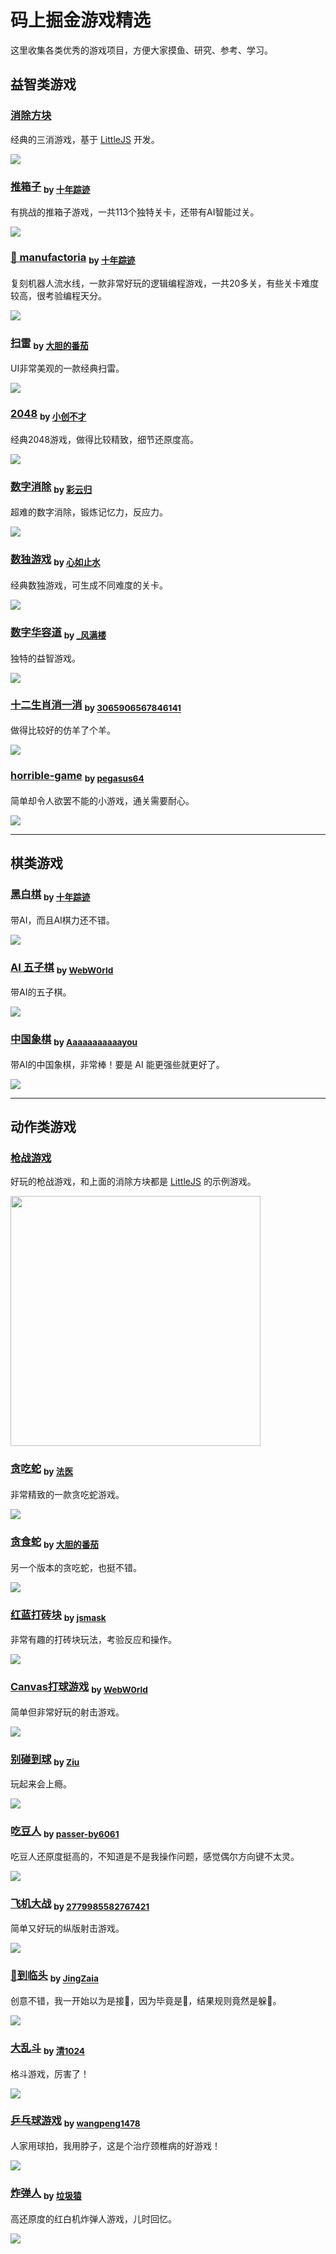 # 码上掘金游戏精选

这里收集各类优秀的游戏项目，方便大家摸鱼、研究、参考、学习。

## 益智类游戏

### [消除方块](https://code.juejin.cn/pen/7132120696733302822)

经典的三消游戏，基于 [LittleJS](https://github.com/KilledByAPixel/LittleJS) 开发。

![](https://p3-juejin.byteimg.com/tos-cn-i-k3u1fbpfcp/a06dd542bf184524a409d195e4ad300b~tplv-k3u1fbpfcp-no-mark:400:400:600:360.awebp)

### [推箱子](https://code.juejin.cn/pen/7131587018592796679) <sub>by [十年踪迹](https://juejin.cn/user/712139263189303)</sub>

有挑战的推箱子游戏，一共113个独特关卡，还带有AI智能过关。

![](https://p3-juejin.byteimg.com/tos-cn-i-k3u1fbpfcp/47245beeb0b34ed8b6ea75657133d19a~tplv-k3u1fbpfcp-no-mark:0:0:0:0.awebp)

### [🤖 manufactoria](https://code.juejin.cn/pen/7161659797224292365) <sub>by [十年踪迹](https://juejin.cn/user/712139263189303)</sub>

复刻机器人流水线，一款非常好玩的逻辑编程游戏，一共20多关，有些关卡难度较高，很考验编程天分。

![](https://p6-juejin.byteimg.com/tos-cn-i-k3u1fbpfcp/4b093e3a0b2e4669bec9803306de9290~tplv-k3u1fbpfcp-no-mark:400:400:400:0.awebp?1)

### [扫雷](https://code.juejin.cn/pen/7159386844486959118) <sub> by [大胆的番茄](https://juejin.cn/user/2735240659080696)</sub>

UI非常美观的一款经典扫雷。

![](https://p6-juejin.byteimg.com/tos-cn-i-k3u1fbpfcp/7a4b2b5f4a7743e8822a0d6113965d94~tplv-k3u1fbpfcp-no-mark:400:400:400:0.awebp?1)

### [2048](https://code.juejin.cn/pen/7157941983531499534) <sub>by [小创不才](https://juejin.cn/user/2937535283070615)</sub>
  
经典2048游戏，做得比较精致，细节还原度高。

![](https://p9-juejin.byteimg.com/tos-cn-i-k3u1fbpfcp/9df8bf9d71ac452cbe8b1aafa1facd75~tplv-k3u1fbpfcp-no-mark:400:400:400:0.awebp?)

### [数字消除](https://code.juejin.cn/pen/7129693096253587486) <sub>by [彩云归](https://juejin.cn/user/4116215813642285)</sub>

超难的数字消除，锻炼记忆力，反应力。

![](https://p1-juejin.byteimg.com/tos-cn-i-k3u1fbpfcp/112c1706902449a9a975cdac7525e93b~tplv-k3u1fbpfcp-no-mark:400:400:400:0.awebp?)

### [数独游戏](https://code.juejin.cn/pen/7086356547647275049) <sub>by [心如止水](https://juejin.cn/user/3693965864862856)</sub>

经典数独游戏，可生成不同难度的关卡。

![](https://p3-juejin.byteimg.com/tos-cn-i-k3u1fbpfcp/9c516c6f0a66453db538841517e02a08~tplv-k3u1fbpfcp-no-mark:400:400:400:0.awebp?)

### [数字华容道](https://code.juejin.cn/pen/7158450860962349087) <sub>by [_风满楼](https://juejin.cn/user/4028258417379037)</sub>

独特的益智游戏。

![](https://p6-juejin.byteimg.com/tos-cn-i-k3u1fbpfcp/2cb6dfa935ea48d2bd9295bd8ceb97d2~tplv-k3u1fbpfcp-no-mark:400:400:400:0.awebp?)

### [十二生肖消一消](https://code.juejin.cn/pen/7158392331622842383) <sub>by [3065906567846141](https://juejin.cn/user/3065906567846141)</sub>

做得比较好的仿羊了个羊。

![](https://p6-juejin.byteimg.com/tos-cn-i-k3u1fbpfcp/5272ea58ea62487abcacd6db59700fb1~tplv-k3u1fbpfcp-no-mark:400:400:400:0.awebp?)

### [horrible-game](https://code.juejin.cn/pen/7163673508373856296) <sub> by [pegasus64](https://juejin.cn/user/229113475654382)</sub>

简单却令人欲罢不能的小游戏，通关需要耐心。

![](https://p1-juejin.byteimg.com/tos-cn-i-k3u1fbpfcp/fbb0074fd37f4e1a9b18d811688ad49a~tplv-k3u1fbpfcp-no-mark:400:400:400:0.awebp?)

---

## 棋类游戏

### [黑白棋](https://code.juejin.cn/pen/7156782077285761024)  <sub>by [十年踪迹](https://juejin.cn/user/712139263189303)</sub>

带AI，而且AI棋力还不错。

![](https://p6-juejin.byteimg.com/tos-cn-i-k3u1fbpfcp/b0e8579736414bb6998700a0be18bdda~tplv-k3u1fbpfcp-no-mark:400:400:400:0.awebp?)

### [AI 五子棋](https://code.juejin.cn/pen/7121490956636913694) <sub>by [WebW0rld](https://juejin.cn/user/158786821564488)</sub>

带AI的五子棋。

![](https://p6-juejin.byteimg.com/tos-cn-i-k3u1fbpfcp/715abea93a7c4f388e2e8bb690414843~tplv-k3u1fbpfcp-no-mark:400:400:400:0.awebp?)

### [中国象棋](https://code.juejin.cn/pen/7159467834496516132) <sub>by [Aaaaaaaaaaayou](https://juejin.cn/user/2277843822198574)</sub>

带AI的中国象棋，非常棒！要是 AI 能更强些就更好了。

![](https://p3-juejin.byteimg.com/tos-cn-i-k3u1fbpfcp/0863e9ebcffb4c40901fae27b0c72cef~tplv-k3u1fbpfcp-no-mark:400:400:400:0.awebp?)

---

## 动作类游戏

### [枪战游戏](https://code.juejin.cn/pen/7132404229280366606)

好玩的枪战游戏，和上面的消除方块都是 [LittleJS](https://github.com/KilledByAPixel/LittleJS) 的示例游戏。

<img src="https://user-images.githubusercontent.com/316498/200507153-60760a41-b7c1-4b12-bf2a-3094a30655e2.png" width=400>

### [贪吃蛇](https://code.juejin.cn/pen/7155823946388996132) <sub>by [法医](https://juejin.cn/user/1574156383557255)</sub>

非常精致的一款贪吃蛇游戏。

![](https://p6-juejin.byteimg.com/tos-cn-i-k3u1fbpfcp/699116937b1d48d3839f440ae05635ea~tplv-k3u1fbpfcp-no-mark:400:400:400:0.awebp?)

### [贪食蛇](https://code.juejin.cn/pen/7159384232266039310) <sub>by [大胆的番茄](https://juejin.cn/user/2735240659080696)</sub>

另一个版本的贪吃蛇，也挺不错。

![](https://p1-juejin.byteimg.com/tos-cn-i-k3u1fbpfcp/9ee4c2b0dc774b5abca99d1bc29523da~tplv-k3u1fbpfcp-no-mark:400:400:400:0.awebp?2)

### [红蓝打砖块](https://code.juejin.cn/pen/7155040400577658891) <sub>by [jsmask](https://juejin.cn/user/1204720472953240)</sub>

非常有趣的打砖块玩法，考验反应和操作。

![](https://p3-juejin.byteimg.com/tos-cn-i-k3u1fbpfcp/0797f7ebc2474233a91544058c28dcfc~tplv-k3u1fbpfcp-no-mark:400:400:400:0.awebp?1)

### [Canvas打球游戏](https://code.juejin.cn/pen/7142285713172594724) <sub>by [WebW0rld](https://juejin.cn/user/158786821564488)</sub>

简单但非常好玩的射击游戏。

![](https://p6-juejin.byteimg.com/tos-cn-i-k3u1fbpfcp/6ff0b6d6c9bb49268638709634f40d3b~tplv-k3u1fbpfcp-no-mark:400:400:400:0.awebp?)

### [别碰到球](https://code.juejin.cn/pen/7154351544446484494) <sub>by [Ziu](https://juejin.cn/user/4420463502826087)</sub>

玩起来会上瘾。

![](https://p6-juejin.byteimg.com/tos-cn-i-k3u1fbpfcp/816fa077f28e4daab148ab1fce319ab6~tplv-k3u1fbpfcp-no-mark:400:400:400:0.awebp?)

### [吃豆人](https://code.juejin.cn/pen/7159784253343924254) <sub>by [passer-by6061](https://juejin.cn/user/289926798118589)</sub>

吃豆人还原度挺高的，不知道是不是我操作问题，感觉偶尔方向键不太灵。

![](https://p6-juejin.byteimg.com/tos-cn-i-k3u1fbpfcp/5bedd37506104eb884b4b9bb88626468~tplv-k3u1fbpfcp-no-mark:400:400:400:0.awebp?)

### [飞机大战](https://code.juejin.cn/pen/7160317661635674146) <sub> by [2779985582767421](https://juejin.cn/user/2779985582767421)</sub>

简单又好玩的纵版射击游戏。

![](https://p3-juejin.byteimg.com/tos-cn-i-k3u1fbpfcp/01d7387ff823451eade692476330abf3~tplv-k3u1fbpfcp-no-mark:400:400:400:0.awebp?1)

### [💩到临头](https://code.juejin.cn/pen/7160217341429710855) <sub> by [JingZaia](https://juejin.cn/user/3364922022705384)</sub>
  
创意不错，我一开始以为是接💩，因为毕竟是🐶，结果规则竟然是躲💩。

![](https://p1-juejin.byteimg.com/tos-cn-i-k3u1fbpfcp/46ded62a0c4d4739b786fe9d3751581f~tplv-k3u1fbpfcp-no-mark:400:400:400:0.awebp?)

### [大乱斗](https://code.juejin.cn/pen/7163113821949657103) <sub> by [清1024](https://juejin.cn/user/1825603141515336) </sub>

格斗游戏，厉害了！

![](https://p6-juejin.byteimg.com/tos-cn-i-k3u1fbpfcp/33dd9f19d9f14c5ea07d1f26b0698f82~tplv-k3u1fbpfcp-no-mark:400:400:400:0.awebp?)

### [乒乓球游戏](https://code.juejin.cn/pen/7163855731035209743) <sub> by [wangpeng1478](https://juejin.cn/user/2875978146910600)</sub>

人家用球拍，我用脖子，这是个治疗颈椎病的好游戏！

![](https://p1-juejin.byteimg.com/tos-cn-i-k3u1fbpfcp/c083bcc607ab4dd7bba43057efba74d5~tplv-k3u1fbpfcp-no-mark:400:400:400:0.awebp?)

### [炸弹人](https://code.juejin.cn/pen/7162350895340978189) <sub> by [垃圾猿](https://juejin.cn/user/3632442150778654)</sub>

高还原度的红白机炸弹人游戏，儿时回忆。

![](https://p6-juejin.byteimg.com/tos-cn-i-k3u1fbpfcp/d5f867e1d2da4b3b8116d5c7700003c2~tplv-k3u1fbpfcp-no-mark:400:400:400:0.awebp?)